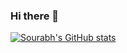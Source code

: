 ### Hi there 👋

[![Sourabh's GitHub stats](https://github-readme-stats.vercel.app/api?username=sourabhjagtap95)](https://github.com/sourabhjagtap95/sourabhjagtap95)

<!--
**sourabhjagtap95/sourabhjagtap95** is a ✨ _special_ ✨ repository because its `README.md` (this file) appears on your GitHub profile.

Here are some ideas to get you started:

- 🔭 I’m currently working on ...
- 🌱 I’m currently learning ...
- 👯 I’m looking to collaborate on ...
- 🤔 I’m looking for help with ...
- 💬 Ask me about ...
- 📫 How to reach me: ...
- 😄 Pronouns: ...
- ⚡ Fun fact: ...
-->
